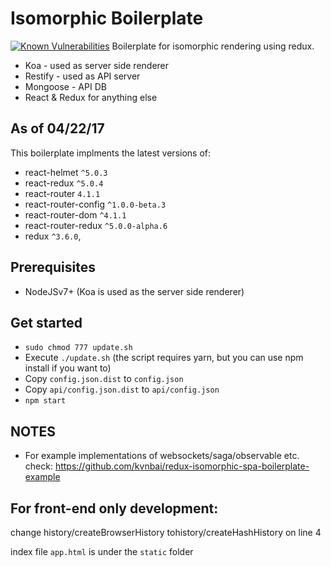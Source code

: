# Isomorphic Boilerplate
[![Known Vulnerabilities](https://snyk.io/test/github/kvnbai/portfolio/badge.svg)](https://snyk.io/test/github/kvnbai/portfolio)
Boilerplate for isomorphic rendering using redux.
* Koa - used as server side renderer
* Restify - used as API server
* Mongoose - API DB
* React & Redux for anything else

## As of 04/22/17
This boilerplate implments the latest versions of:
* react-helmet `^5.0.3`
* react-redux `^5.0.4`
* react-router `4.1.1`
* react-router-config `^1.0.0-beta.3`
* react-router-dom `^4.1.1`
* react-router-redux `^5.0.0-alpha.6`
* redux `^3.6.0`,

## Prerequisites
* NodeJSv7+ (Koa is used as the server side renderer)

## Get started
* `sudo chmod 777 update.sh`
* Execute `./update.sh` (the script requires yarn, but you can use npm install if you want to)
* Copy `config.json.dist` to `config.json`
* Copy `api/config.json.dist` to `api/config.json`
* `npm start`

## NOTES
* For example implementations of websockets/saga/observable etc. check: https://github.com/kvnbai/redux-isomorphic-spa-boilerplate-example

## For front-end only development:
change history/createBrowserHistory tohistory/createHashHistory on line 4

index file `app.html` is under the `static` folder
